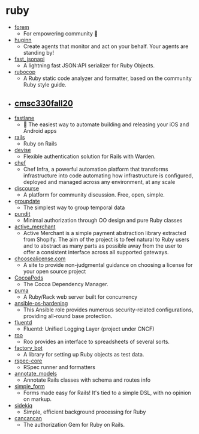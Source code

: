 # ruby
- [forem](https://github.com/forem/forem)
  - For empowering community 🌱
- [huginn](https://github.com/huginn/huginn)
  - Create agents that monitor and act on your behalf. Your agents are standing by!
- [fast_jsonapi](https://github.com/Netflix/fast_jsonapi)
  - A lightning fast JSON:API serializer for Ruby Objects.
- [rubocop](https://github.com/rubocop-hq/rubocop)
  - A Ruby static code analyzer and formatter, based on the community Ruby style guide.
- [cmsc330fall20](https://github.com/anwarmamat/cmsc330fall20)
  - 
- [fastlane](https://github.com/fastlane/fastlane)
  - 🚀 The easiest way to automate building and releasing your iOS and Android apps
- [rails](https://github.com/rails/rails)
  - Ruby on Rails
- [devise](https://github.com/heartcombo/devise)
  - Flexible authentication solution for Rails with Warden.
- [chef](https://github.com/chef/chef)
  - Chef Infra, a powerful automation platform that transforms infrastructure into code automating how infrastructure is configured, deployed and managed across any environment, at any scale
- [discourse](https://github.com/discourse/discourse)
  - A platform for community discussion. Free, open, simple.
- [groupdate](https://github.com/ankane/groupdate)
  - The simplest way to group temporal data
- [pundit](https://github.com/varvet/pundit)
  - Minimal authorization through OO design and pure Ruby classes
- [active_merchant](https://github.com/activemerchant/active_merchant)
  - Active Merchant is a simple payment abstraction library extracted from Shopify. The aim of the project is to feel natural to Ruby users and to abstract as many parts as possible away from the user to offer a consistent interface across all supported gateways.
- [choosealicense.com](https://github.com/github/choosealicense.com)
  - A site to provide non-judgmental guidance on choosing a license for your open source project
- [CocoaPods](https://github.com/CocoaPods/CocoaPods)
  - The Cocoa Dependency Manager.
- [puma](https://github.com/puma/puma)
  - A Ruby/Rack web server built for concurrency
- [ansible-os-hardening](https://github.com/dev-sec/ansible-os-hardening)
  - This Ansible role provides numerous security-related configurations, providing all-round base protection.
- [fluentd](https://github.com/fluent/fluentd)
  - Fluentd: Unified Logging Layer (project under CNCF)
- [roo](https://github.com/roo-rb/roo)
  - Roo provides an interface to spreadsheets of several sorts.
- [factory_bot](https://github.com/thoughtbot/factory_bot)
  - A library for setting up Ruby objects as test data.
- [rspec-core](https://github.com/rspec/rspec-core)
  - RSpec runner and formatters
- [annotate_models](https://github.com/ctran/annotate_models)
  - Annotate Rails classes with schema and routes info
- [simple_form](https://github.com/heartcombo/simple_form)
  - Forms made easy for Rails! It's tied to a simple DSL, with no opinion on markup.
- [sidekiq](https://github.com/mperham/sidekiq)
  - Simple, efficient background processing for Ruby
- [cancancan](https://github.com/CanCanCommunity/cancancan)
  - The authorization Gem for Ruby on Rails.

